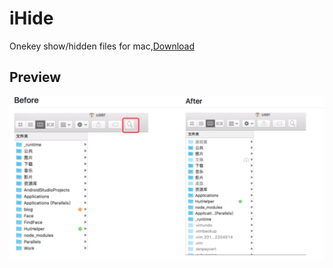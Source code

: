 # iHide
Onekey show/hidden files for mac,[Download](https://github.com/isnine/iHide/raw/master/iHide.dmg)
## Preview
![Before](preview.jpg)


